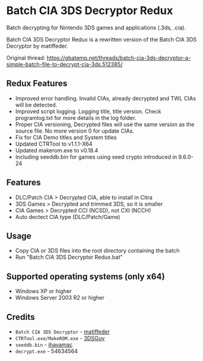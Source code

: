 # Batch CIA 3DS Decryptor Redux
Batch decrypting for Nintendo 3DS games and applications (.3ds, .cia).

Batch CIA 3DS Decryptor Redux is a rewritten version of the Batch CIA 3DS Decryptor by matiffeder.

Original thread: https://gbatemp.net/threads/batch-cia-3ds-decryptor-a-simple-batch-file-to-decrypt-cia-3ds.512385/

## Redux Features
* Improved error handling. Invalid CIAs, already decrypted and TWL CIAs will be detected.
* Improved script logging. Logging title, title version. Check programlog.txt for more details in the log folder.
* Proper CIA versioning, Decrypted files will use the same version as the source file. No more version 0 for update CIAs.
* Fix for CIA Demo titles and System titles
* Updated CTRTool to v1.1.1-X64
* Updated makerom.exe to v0.18.4
* Including seeddb.bin for games using seed crypto introduced in 9.6.0-24

## Features
* DLC/Patch CIA > Decrypted CIA, able to install in Citra
* 3DS Games > Decrypted and trimmed 3DS, so it is smaller
* CIA Games > Decrypted CCI (NCSD), not CXI (NCCH)
* Auto dectect CIA type (DLC/Patch/Game)

## Usage
* Copy CIA or 3DS files into the root directory containing the batch
* Run "Batch CIA 3DS Decryptor Redux.bat"

## Supported operating systems (only x64)
* Windows XP or higher
* Windows Server 2003 R2 or higher

## Credits
* `Batch CIA 3DS Decryptor` - [matiffeder](https://github.com/matiffeder/3DS-stuff)
* `CTRTool.exe/MakeROM.exe` - [3DSGuy](https://github.com/3DSGuy/Project_CTR)
* `seeddb.bin` - [ihavamac](https://github.com/ihaveamac/3DS-rom-tools/tree/master/seeddb)
* `decrypt.exe` - 54634564
